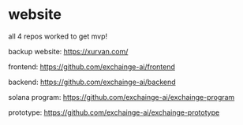 # website
all 4 repos worked to get mvp!

backup website: https://xurvan.com/

frontend: https://github.com/exchainge-ai/frontend

backend: https://github.com/exchainge-ai/backend

solana program: https://github.com/exchainge-ai/exchainge-program

prototype: https://github.com/exchainge-ai/exchainge-prototype

